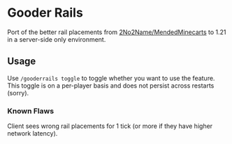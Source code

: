 # Gooder Rails

Port of the better rail placements from [2No2Name/MendedMinecarts](https://github.com/2No2Name/MendedMinecarts) to 1.21 in a server-side only environment.

## Usage

Use `/gooderrails toggle` to toggle whether you want to use the feature. This toggle is on a per-player basis and does not persist across restarts (sorry).

### Known Flaws

Client sees wrong rail placements for 1 tick (or more if they have higher network latency).
